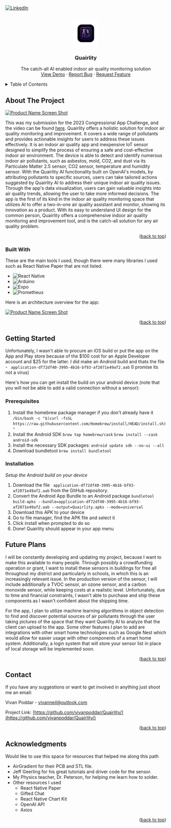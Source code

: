 
<!-- Improved compatibility of back to top link: See: https://github.com/othneildrew/Best-README-Template/pull/73 -->
<a name="readme-top"></a>
<!--
*** Thanks for checking out the Best-README-Template. If you have a suggestion
*** that would make this better, please fork the repo and create a pull request
*** or simply open an issue with the tag "enhancement".
*** Don't forget to give the project a star!
*** Thanks again! Now go create something AMAZING! :D
-->



<!-- PROJECT SHIELDS -->
<!--
*** I'm using markdown "reference style" links for readability.
*** Reference links are enclosed in brackets [ ] instead of parentheses ( ).
*** See the bottom of this document for the declaration of the reference variables
*** for contributors-url, forks-url, etc. This is an optional, concise syntax you may use.
*** https://www.markdownguide.org/basic-syntax/#reference-style-links
-->
[![LinkedIn][linkedin-shield]][linkedin-url]



<!-- PROJECT LOGO -->
<br />
<div align="center">
  <a href="https://github.com/vivanpoddar/Quairlity">
    <img src="assets/splash.png" alt="Logo" width="80" height="80">
  </a>

  <h3 align="center">Quairlity</h3>

  <p align="center">
    The catch-all AI enabled indoor air quality monitoring solution
    <br />
    <a href="https://github.com/vivanpoddar/Quairlity">View Demo</a>
    ·
    <a href="https://github.com/vivanpoddar/Quairlity/issues">Report Bug</a>
    ·
    <a href="https://github.com/vivanpoddar/Quairlity/issues">Request Feature</a>
  </p>
</div>



<!-- TABLE OF CONTENTS -->
<details>
  <summary>Table of Contents</summary>
  <ol>
    <li>
      <a href="#about-the-project">About The Project</a>
      <ul>
        <li><a href="#built-with">Built With</a></li>
      </ul>
    </li>
    <li>
      <a href="#getting-started">Getting Started</a>
      <ul>
        <li><a href="#prerequisites">Prerequisites</a></li>
        <li><a href="#installation">Installation</a></li>
      </ul>
    </li>
    <li><a href="#usage">Future Plans</a></li>
    <li><a href="#contact">Contact</a></li>
  </ol>
</details>



<!-- ABOUT THE PROJECT -->
## About The Project

[![Product Name Screen Shot][product-screenshot]](https://github.com/vivanpoddar/Quairlity/blob/main/github_assets/introducing.png)

This was my submission for the 2023 Congressional App Challenge, and the video can be found [here](https://www.youtube.com/watch?v=OwDTL8u8CW4&feature=youtu.be). Quairlity offers a holistic solution for indoor air quality monitoring and improvement. It covers a wide range of pollutants and provides actionable insights for users to address these issues effectively. It is an indoor air quality app and inexpensive IoT sensor designed to simplify the process of ensuring a safe and cost-effective indoor air environment. The device is able to detect and identify numerous indoor air pollutants, such as asbestos, mold, CO2, and dust via its Particulate Matter 2.5 sensor, CO2 sensor, temperature and humidity sensor. With the Quairlity AI functionality built on OpenAI's models, by attributing pollutants to specific sources, users can take tailored actions suggested by Quairlity AI to address their unique indoor air quality issues. Through the app's data visualization, users can gain valuable insights into air quality trends, allowing the user to take more informed decisions. The app is the first of its kind in the indoor air quality monitoring space that utilizes AI to offer a two-in-one air quality assistant and monitor, showing its innovation as a product. With its easy to understand UI design for the common person, Quairlity offers a comprehensive indoor air quality monitoring and improvement tool, and is the catch-all solution for any air quality problem. 

<p align="right">(<a href="#readme-top">back to top</a>)</p>



### Built With

These are the main tools I used, though there were many libraries I used such as React Native Paper that are not listed.

* ![React Native](https://img.shields.io/badge/react_native-%2320232a.svg?style=for-the-badge&logo=react&logoColor=%2361DAFB)
* ![Arduino](https://img.shields.io/badge/-Arduino-00979D?style=for-the-badge&logo=Arduino&logoColor=white)
* ![Expo](https://img.shields.io/badge/expo-1C1E24?style=for-the-badge&logo=expo&logoColor=#D04A37)
* ![Prometheus](https://img.shields.io/badge/Prometheus-E6522C?style=for-the-badge&logo=Prometheus&logoColor=white)

Here is an architecture overview for the app:

[![Product Name Screen Shot][product-diagram]](https://github.com/vivanpoddar/Quairlity/blob/main/github_assets/archchart.png)

<p align="right">(<a href="#readme-top">back to top</a>)</p>



<!-- GETTING STARTED -->
## Getting Started

Unfortunately, I wasn't able to procure an iOS build or put the app on the App and Play store because of the $100 cost for an Apple Developer account and $25 for the latter. I did make an Android build and thats the file - ``` application-df72df40-3995-4b16-bf93-af2071e49af2.aab``` (I promise its not a virus)

Here's how you can get install the build on your android device (note that you will not be able to add a valid connection without a sensor):

### Prerequisites
1. Install the homebrew package manager if you don't already have it
```/bin/bash -c "$(curl -fsSL https://raw.githubusercontent.com/Homebrew/install/HEAD/install.sh)"```
2. Install the Android SDK
```brew tap homebrew/cask``` 
```brew install --cask android-sdk```
3. Install the necessary SDK packages:
```android update sdk --no-ui --all```
4. Download bundletool
```brew install bundletool```

### Installation

_Setup the Android build on your device_
1. Download the file ``` application-df72df40-3995-4b16-bf93-af2071e49af2.aab``` from the GitHub repository.
2. Convert the Android App Bundle to an Android package
```bundletool build-apks --bundle=application-df72df40-3995-4b16-bf93-af2071e49af2.aab --output=Quairlity.apks --mode=universal```
3. Download this APK to your device
4. Go to file manager, find the APK file and select it
5. Click install when prompted to do so
6. Done! Quairlity should appear in your app menu

<!-- USAGE EXAMPLES -->
## Future Plans


I will be constantly developing and updating my project, because I want to make this available to many people. Through possibly a crowdfunding operation or grant, I want to install these sensors in buildings for free all throughout my district and particularly in schools, in which this is an increasingly relevant issue. In the production version of the sensor, I will include additionally a TVOC sensor, an ozone sensor, and a carbon monoxide sensor, while keeping costs at a realistic level. Unfortunately, due to time and financial constraints, I wasn't able to purchase and ship these components as I wasn't confident about the shipping time. 

For the app, I plan to utilize machine learning algorithms in object detection to find and discover potential sources of air pollutants through the user taking pictures of the space that they want Quairlity AI to analyze that the client can upload to the app. Some other features I plan to add are integrations with other smart home technologies such as Google Nest which would allow for easier usage with other components of a smart home system. Additionally, a login system that will store your sensor list in place of local storage will be implemented soon.

<p align="right">(<a href="#readme-top">back to top</a>)</p>

<!-- CONTACT -->
## Contact
If you have any suggestions or want to get involved in anything just shoot me an email:

Vivan Poddar - vivanneil@outlook.com

Project Link: [https://github.com/vivanpoddar/Quairlity/](https://github.com/vivanpoddar/Quairlity/)

<p align="right">(<a href="#readme-top">back to top</a>)</p>



<!-- ACKNOWLEDGMENTS -->
## Acknowledgments

Would like to use this space for resources that helped me along this path

* AirGradient for their PCB and STL file.
* Jeff Geerling for his great tutorials and driver code for the sensor.
* My Physics teacher, Dr. Peterson, for helping me learn how to solder.
* Other resources I used
	* React Native Paper
	* Gifted Chat
	* React Native Chart Kit
	* OpenAI API
	* Axios

<p align="right">(<a href="#readme-top">back to top</a>)</p>



<!-- MARKDOWN LINKS & IMAGES -->
<!-- https://www.markdownguide.org/basic-syntax/#reference-style-links -->
[contributors-shield]: https://img.shields.io/github/contributors/othneildrew/Best-README-Template.svg?style=for-the-badge
[contributors-url]: https://github.com/vivanpoddar/Quairlity/graphs/contributors
[forks-shield]: https://img.shields.io/github/forks/othneildrew/Best-README-Template.svg?style=for-the-badge
[forks-url]: https://github.com/vivanpoddar/Quairlity/network/members
[stars-shield]: https://img.shields.io/github/stars/othneildrew/Best-README-Template.svg?style=for-the-badge
[stars-url]:https://github.com/vivanpoddar/Quairlity/stargazers
[issues-shield]: https://img.shields.io/github/issues/othneildrew/Best-README-Template.svg?style=for-the-badge
[issues-url]: https://github.com/vivanpoddar/Quairlity/issues
[linkedin-shield]: https://img.shields.io/badge/-LinkedIn-black.svg?style=for-the-badge&logo=linkedin&colorB=555
[linkedin-url]: https://linkedin.com/in/vivanpoddar
[product-screenshot]: https://github.com/vivanpoddar/Quairlity/blob/main/github_assets/introducing.png
[product-diagram]: https://github.com/vivanpoddar/Quairlity/blob/main/github_assets/archchart.png

